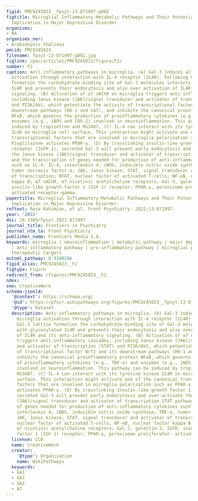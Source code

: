 ```yaml
---
figid: PMC9245023__fpsyt-13-871997-g002
figtitle: Microglial Inflammatory-Metabolic Pathways and Their Potential Therapeutic
  Implication in Major Depressive Disorder
organisms:
- NA
organisms_ner:
- Arabidopsis thaliana
pmcid: PMC9245023
filename: fpsyt-13-871997-g002.jpg
figlink: /pmc/articles/PMC9245023/figure/F2/
number: F2
caption: Anti-inflammatory pathways in microglia. (A) Gal-3 induces alternative microglia
  activation through interaction with IL-4 receptor (IL4R). Following Gal-3 lattice
  formation the carbohydrate-binding site of Gal-3 molecules interacts with glycosylated
  IL4R and prevents their endocytosis and also over activation of IL4R and its anti-inflammatory
  signaling. (B) Activation of α7 nAChR on microglia triggers anti-inflammatory cascades,
  including Janus kinase (JAK)/signal transducer and activator of transcription (STAT)
  and PI3K/Akt, which potentiate the activity of transcriptional factor Nrf2 and its
  downstream pathways (HO-1 and CAT), and inhibits the canonical proinflammatory protein
  NFκB, which governs the production of proinflammatory cytokines (e.g., TNF-α) and
  enzymes (e.g., iNOS and COX-2) involved in neuroinflammation. This pathway can be
  induced by tropisetron and RG3487. (C) IL-4 can interact with its tyrosine kinase
  IL4R on microglia cell surface. This interaction might activate one of the canonical
  transcriptional factors that are involved in microglia polarization such as PPAR-γ.
  Pioglitazone activates PPAR-γ. (D) By crosslinking insulin-like growth factor 1
  receptor (IGFR-1), secreted Gal-3 will prevent early endocytosis and over-activate
  the Janus kinase (JAK)/signal transducer and activator of transcription STAT pathway
  and the transcription of genes needed for production of anti-inflammatory cytokines
  such as IL-4. IL-4, interleukin 4; iNOS, inducible nitric oxide synthase; TNF-α,
  tumor necrosis factor-α; JAK, Janus kinase; STAT, signal transducer and activator
  of transcription; NFAT, nuclear factor of activated T-cells; NF-κB, nuclear factor
  kappa B; α7 nAChR, α7 nicotinic acetylcholine receptors; Gal-3, galectin-3; IGFR,
  insulin-like growth factor 1 (IGF-1) receptor; PPAR-γ, peroxisome proliferator-
  activated receptor-gamma.
papertitle: Microglial Inflammatory-Metabolic Pathways and Their Potential Therapeutic
  Implication in Major Depressive Disorder.
reftext: Reza Rahimian, et al. Front Psychiatry. 2022;13:871997.
year: '2022'
doi: 10.3389/fpsyt.2022.871997
journal_title: Frontiers in Psychiatry
journal_nlm_ta: Front Psychiatry
publisher_name: Frontiers Media S.A.
keywords: microglia | neuroinflammation | metabolic pathway | major depressive disorder
  | anti-inflammatory pathway | pro-inflammatory pathway | microglial pathways as
  therapeutic targets
automl_pathway: 0.9100206
figid_alias: PMC9245023__F2
figtype: Figure
redirect_from: /figures/PMC9245023__F2
ndex: ''
seo: CreativeWork
schema-jsonld:
  '@context': https://schema.org/
  '@id': https://pfocr.wikipathways.org/figures/PMC9245023__fpsyt-13-871997-g002.html
  '@type': Dataset
  description: Anti-inflammatory pathways in microglia. (A) Gal-3 induces alternative
    microglia activation through interaction with IL-4 receptor (IL4R). Following
    Gal-3 lattice formation the carbohydrate-binding site of Gal-3 molecules interacts
    with glycosylated IL4R and prevents their endocytosis and also over activation
    of IL4R and its anti-inflammatory signaling. (B) Activation of α7 nAChR on microglia
    triggers anti-inflammatory cascades, including Janus kinase (JAK)/signal transducer
    and activator of transcription (STAT) and PI3K/Akt, which potentiate the activity
    of transcriptional factor Nrf2 and its downstream pathways (HO-1 and CAT), and
    inhibits the canonical proinflammatory protein NFκB, which governs the production
    of proinflammatory cytokines (e.g., TNF-α) and enzymes (e.g., iNOS and COX-2)
    involved in neuroinflammation. This pathway can be induced by tropisetron and
    RG3487. (C) IL-4 can interact with its tyrosine kinase IL4R on microglia cell
    surface. This interaction might activate one of the canonical transcriptional
    factors that are involved in microglia polarization such as PPAR-γ. Pioglitazone
    activates PPAR-γ. (D) By crosslinking insulin-like growth factor 1 receptor (IGFR-1),
    secreted Gal-3 will prevent early endocytosis and over-activate the Janus kinase
    (JAK)/signal transducer and activator of transcription STAT pathway and the transcription
    of genes needed for production of anti-inflammatory cytokines such as IL-4. IL-4,
    interleukin 4; iNOS, inducible nitric oxide synthase; TNF-α, tumor necrosis factor-α;
    JAK, Janus kinase; STAT, signal transducer and activator of transcription; NFAT,
    nuclear factor of activated T-cells; NF-κB, nuclear factor kappa B; α7 nAChR,
    α7 nicotinic acetylcholine receptors; Gal-3, galectin-3; IGFR, insulin-like growth
    factor 1 (IGF-1) receptor; PPAR-γ, peroxisome proliferator- activated receptor-gamma.
  license: CC0
  name: CreativeWork
  creator:
    '@type': Organization
    name: WikiPathways
  keywords:
  - GA1
  - GA3
  - GA2
  - A7
---
```

